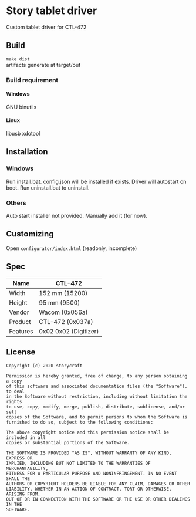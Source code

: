 # Story tablet driver
Custom tablet driver for CTL-472

## Build
`make dist`  
artifacts generate at target/out
### Build requirement
#### Windows
GNU binutils
#### Linux
libusb
xdotool

## Installation
### Windows
Run install.bat. config.json will be installed if exists. Driver will autostart on boot.
Run uninstall.bat to uninstall.
### Others
Auto start installer not provided. Manually add it (for now).

## Customizing
Open `configurator/index.html` (readonly, incomplete)

## Spec
| Name     | CTL-472               |
|----------|-----------------------|
| Width    | 152 mm (15200)        |
| Height   | 95 mm  (9500)         |
| Vendor   | Wacom (0x056a)        |
| Product  | CTL-472 (0x037a)      |
| Features | 0x02 0x02 (Digitizer) |

## License

```text
Copyright (c) 2020 storycraft

Permission is hereby granted, free of charge, to any person obtaining a copy
of this software and associated documentation files (the "Software"), to deal
in the Software without restriction, including without limitation the rights
to use, copy, modify, merge, publish, distribute, sublicense, and/or sell
copies of the Software, and to permit persons to whom the Software is
furnished to do so, subject to the following conditions:

The above copyright notice and this permission notice shall be included in all
copies or substantial portions of the Software.

THE SOFTWARE IS PROVIDED "AS IS", WITHOUT WARRANTY OF ANY KIND, EXPRESS OR
IMPLIED, INCLUDING BUT NOT LIMITED TO THE WARRANTIES OF MERCHANTABILITY,
FITNESS FOR A PARTICULAR PURPOSE AND NONINFRINGEMENT. IN NO EVENT SHALL THE
AUTHORS OR COPYRIGHT HOLDERS BE LIABLE FOR ANY CLAIM, DAMAGES OR OTHER
LIABILITY, WHETHER IN AN ACTION OF CONTRACT, TORT OR OTHERWISE, ARISING FROM,
OUT OF OR IN CONNECTION WITH THE SOFTWARE OR THE USE OR OTHER DEALINGS IN THE
SOFTWARE.
```
